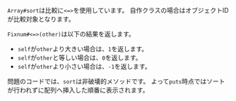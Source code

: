 `Array#sort`は比較に`<=>`を使用しています。
自作クラスの場合はオブジェクトIDが比較対象となります。

`Fixnum#<=>(other)`は以下の結果を返します。

- `self`が`other`より大きい場合は、`1`を返します。
- `self`が`other`と等しい場合は、`0`を返します。
- `self`が`other`より小さい場合は、`-1`を返します。

問題のコードでは、`sort`は非破壊的メソッドです。
よって`puts`時点ではソートが行われずに配列へ挿入した順番に表示されます。
